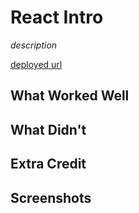 # React Intro

*description*

[deployed url](https://starterpack-dstarr25.onrender.com)

## What Worked Well

## What Didn't

## Extra Credit

## Screenshots
